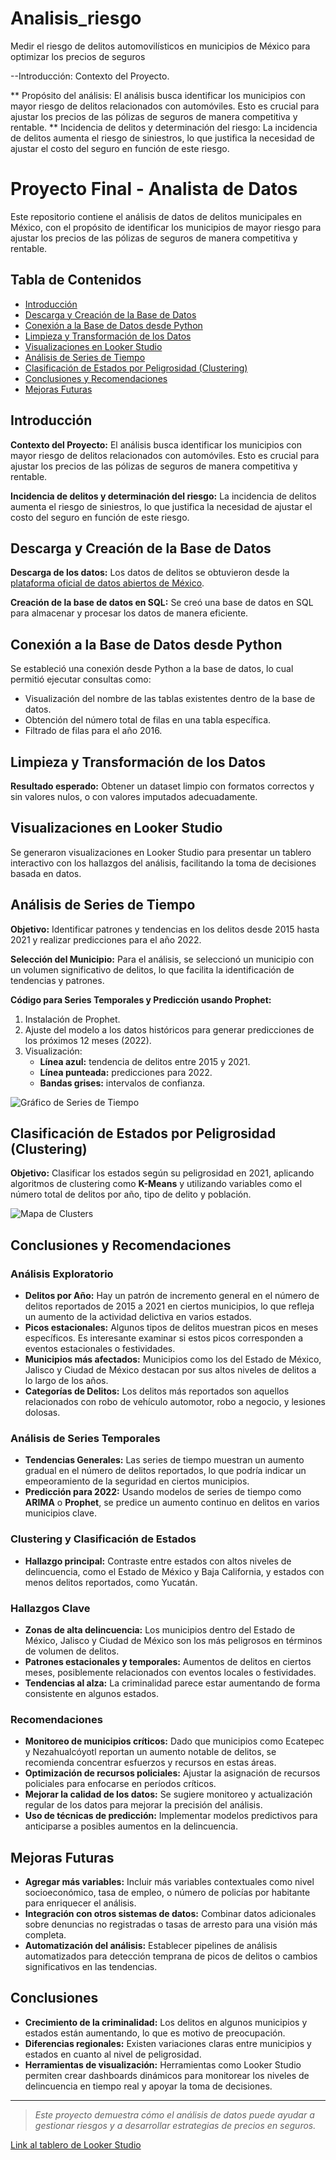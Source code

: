 # Analisis_riesgo
Medir el riesgo de delitos automovilísticos en municipios de México para optimizar los precios de seguros

--Introducción: Contexto del Proyecto.

** Propósito del análisis: El análisis busca identificar los municipios con mayor riesgo de delitos relacionados con automóviles. Esto es crucial para ajustar los precios de las pólizas de seguros de manera competitiva y rentable.
** Incidencia de delitos y determinación del riesgo: La incidencia de delitos aumenta el riesgo de siniestros, lo que justifica la necesidad de ajustar el costo del seguro en función de este riesgo.




# Proyecto Final - Analista de Datos

Este repositorio contiene el análisis de datos de delitos municipales en México, con el propósito de identificar los municipios de mayor riesgo para ajustar los precios de las pólizas de seguros de manera competitiva y rentable.

## Tabla de Contenidos
- [Introducción](#introducción)
- [Descarga y Creación de la Base de Datos](#descarga-y-creación-de-la-base-de-datos)
- [Conexión a la Base de Datos desde Python](#conexión-a-la-base-de-datos-desde-python)
- [Limpieza y Transformación de los Datos](#limpieza-y-transformación-de-los-datos)
- [Visualizaciones en Looker Studio](#visualizaciones-en-looker-studio)
- [Análisis de Series de Tiempo](#análisis-de-series-de-tiempo)
- [Clasificación de Estados por Peligrosidad (Clustering)](#clasificación-de-estados-por-peligrosidad-clustering)
- [Conclusiones y Recomendaciones](#conclusiones-y-recomendaciones)
- [Mejoras Futuras](#mejoras-futuras)

## Introducción
**Contexto del Proyecto:** El análisis busca identificar los municipios con mayor riesgo de delitos relacionados con automóviles. Esto es crucial para ajustar los precios de las pólizas de seguros de manera competitiva y rentable.

**Incidencia de delitos y determinación del riesgo:** La incidencia de delitos aumenta el riesgo de siniestros, lo que justifica la necesidad de ajustar el costo del seguro en función de este riesgo.

## Descarga y Creación de la Base de Datos
**Descarga de los datos:** Los datos de delitos se obtuvieron desde la [plataforma oficial de datos abiertos de México](https://datos.gob.mx/busca/dataset/incidencia-delictiva-del-fuero-comun-a-nivel-municipal).

**Creación de la base de datos en SQL:** Se creó una base de datos en SQL para almacenar y procesar los datos de manera eficiente.

## Conexión a la Base de Datos desde Python
Se estableció una conexión desde Python a la base de datos, lo cual permitió ejecutar consultas como:
- Visualización del nombre de las tablas existentes dentro de la base de datos.
- Obtención del número total de filas en una tabla específica.
- Filtrado de filas para el año 2016.

## Limpieza y Transformación de los Datos
**Resultado esperado:** Obtener un dataset limpio con formatos correctos y sin valores nulos, o con valores imputados adecuadamente.

## Visualizaciones en Looker Studio
Se generaron visualizaciones en Looker Studio para presentar un tablero interactivo con los hallazgos del análisis, facilitando la toma de decisiones basada en datos.

## Análisis de Series de Tiempo
**Objetivo:** Identificar patrones y tendencias en los delitos desde 2015 hasta 2021 y realizar predicciones para el año 2022.

**Selección del Municipio:** Para el análisis, se seleccionó un municipio con un volumen significativo de delitos, lo que facilita la identificación de tendencias y patrones. 

**Código para Series Temporales y Predicción usando Prophet:**
1. Instalación de Prophet.
2. Ajuste del modelo a los datos históricos para generar predicciones de los próximos 12 meses (2022).
3. Visualización:
   - **Línea azul:** tendencia de delitos entre 2015 y 2021.
   - **Línea punteada:** predicciones para 2022.
   - **Bandas grises:** intervalos de confianza.

![Gráfico de Series de Tiempo](ruta/a/imagen.png)

## Clasificación de Estados por Peligrosidad (Clustering)
**Objetivo:** Clasificar los estados según su peligrosidad en 2021, aplicando algoritmos de clustering como **K-Means** y utilizando variables como el número total de delitos por año, tipo de delito y población.

![Mapa de Clusters](ruta/a/imagen.png)

## Conclusiones y Recomendaciones

### Análisis Exploratorio
- **Delitos por Año:** Hay un patrón de incremento general en el número de delitos reportados de 2015 a 2021 en ciertos municipios, lo que refleja un aumento de la actividad delictiva en varios estados.
- **Picos estacionales:** Algunos tipos de delitos muestran picos en meses específicos. Es interesante examinar si estos picos corresponden a eventos estacionales o festividades.
- **Municipios más afectados:** Municipios como los del Estado de México, Jalisco y Ciudad de México destacan por sus altos niveles de delitos a lo largo de los años.
- **Categorías de Delitos:** Los delitos más reportados son aquellos relacionados con robo de vehículo automotor, robo a negocio, y lesiones dolosas.

### Análisis de Series Temporales
- **Tendencias Generales:** Las series de tiempo muestran un aumento gradual en el número de delitos reportados, lo que podría indicar un empeoramiento de la seguridad en ciertos municipios. 
- **Predicción para 2022:** Usando modelos de series de tiempo como **ARIMA** o **Prophet**, se predice un aumento continuo en delitos en varios municipios clave.

### Clustering y Clasificación de Estados
- **Hallazgo principal:** Contraste entre estados con altos niveles de delincuencia, como el Estado de México y Baja California, y estados con menos delitos reportados, como Yucatán.

### Hallazgos Clave
- **Zonas de alta delincuencia:** Los municipios dentro del Estado de México, Jalisco y Ciudad de México son los más peligrosos en términos de volumen de delitos.
- **Patrones estacionales y temporales:** Aumentos de delitos en ciertos meses, posiblemente relacionados con eventos locales o festividades.
- **Tendencias al alza:** La criminalidad parece estar aumentando de forma consistente en algunos estados.

### Recomendaciones
- **Monitoreo de municipios críticos:** Dado que municipios como Ecatepec y Nezahualcóyotl reportan un aumento notable de delitos, se recomienda concentrar esfuerzos y recursos en estas áreas.
- **Optimización de recursos policiales:** Ajustar la asignación de recursos policiales para enfocarse en períodos críticos.
- **Mejorar la calidad de los datos:** Se sugiere monitoreo y actualización regular de los datos para mejorar la precisión del análisis.
- **Uso de técnicas de predicción:** Implementar modelos predictivos para anticiparse a posibles aumentos en la delincuencia.

## Mejoras Futuras
- **Agregar más variables:** Incluir más variables contextuales como nivel socioeconómico, tasa de empleo, o número de policías por habitante para enriquecer el análisis.
- **Integración con otros sistemas de datos:** Combinar datos adicionales sobre denuncias no registradas o tasas de arresto para una visión más completa.
- **Automatización del análisis:** Establecer pipelines de análisis automatizados para detección temprana de picos de delitos o cambios significativos en las tendencias.

## Conclusiones
- **Crecimiento de la criminalidad:** Los delitos en algunos municipios y estados están aumentando, lo que es motivo de preocupación.
- **Diferencias regionales:** Existen variaciones claras entre municipios y estados en cuanto al nivel de peligrosidad.
- **Herramientas de visualización:** Herramientas como Looker Studio permiten crear dashboards dinámicos para monitorear los niveles de delincuencia en tiempo real y apoyar la toma de decisiones.

---

> *Este proyecto demuestra cómo el análisis de datos puede ayudar a gestionar riesgos y a desarrollar estrategias de precios en seguros.*

[Link al tablero de Looker Studio](https://lookerstudio.google.com/u/0/navigation/reporting)
